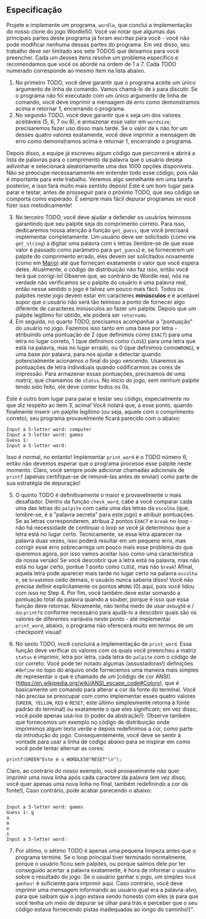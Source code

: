 Especificação
-------------

Projete e implemente um programa, `wordle`, que conclui a implementação do nosso clone do jogo Wordle50. Você vai notar que algumas das principais partes deste programa já foram escritas para você - você não pode modificar nenhuma dessas partes do programa. Em vez disso, seu trabalho deve ser limitado aos sete TODOS que deixamos para você preencher. Cada um desses itens resolve um problema específico e recomendamos que você os aborde na ordem de 1 a 7. Cada TODO numerado corresponde ao mesmo item na lista abaixo.

1. No primeiro TODO, você deve garantir que o programa aceite um único argumento de linha de comando. Vamos chamá-lo de `k` para discutir. Se o programa não foi executado com um único argumento de linha de comando, você deve imprimir a mensagem de erro como demonstramos acima e retornar 1, encerrando o programa.
2. No segundo TODO, você deve garantir que `k` seja um dos valores aceitáveis (5, 6, 7 ou 8), e armazenar esse valor em `wordsize`; precisaremos fazer uso disso mais tarde. Se o valor de `k` não for um desses quatro valores exatamente, você deve imprimir a mensagem de erro como demonstramos acima e retornar 1, encerrando o programa.

Depois disso, a equipe já escreveu algum código que percorrerá e abrirá a lista de palavras para o comprimento da palavra que o usuário deseja adivinhar e selecionará aleatoriamente uma das 1000 opções disponíveis. Não se preocupe necessariamente em entender todo esse código, pois não é importante para este trabalho. Veremos algo semelhante em uma tarefa posterior, e isso fará muito mais sentido depois! Este é um bom lugar para parar e testar, antes de prosseguir para o próximo TODO, que seu código se comporta como esperado. É sempre mais fácil depurar programas se você fizer isso metodicamente!

3. No terceiro TODO, você deve ajudar a defender os usuários teimosos garantindo que seu palpite seja do comprimento correto. Para isso, dedicaremos nossa atenção à função `get_guess`, que você precisará implementar completamente. Um usuário deve ser solicitado (como via `get_string`) a digitar uma palavra com `k` letras (lembre-se de que esse valor é passado como parâmetro para `get_guess`) e, se fornecerem um palpite do comprimento errado, eles devem ser solicitados novamente (como em [Mario](../../1/mario/less/)) até que forneçam exatamente o valor que você espera deles. Atualmente, o código de distribuição não faz isso, então você terá que corrigi-lo! Observe que, ao contrário do Wordle real, nós na verdade não verificamos se o palpite do usuário é uma palavra real, então nesse sentido o jogo é talvez um pouco mais fácil. Todos os palpites neste jogo devem estar em caracteres **minúsculos** e é aceitável supor que o usuário não será tão teimoso a ponto de fornecer algo diferente de caracteres minúsculos ao fazer um palpite. Depois que um palpite legítimo for obtido, ele poderá ser `retornado`.
4. Em seguida, no quarto TODO, precisamos acompanhar a "pontuação" do usuário no jogo. Fazemos isso tanto em uma base por letra - atribuindo uma pontuação de 2 (que definimos como `EXACT`) para uma letra no lugar correto, 1 (que definimos como `CLOSE`) para uma letra que está na palavra, mas no lugar errado, ou 0 (que definimos como`WRONG`), e uma base por palavra, para nos ajudar a detectar quando potencialmente acionamos o final do jogo vencendo. Usaremos as pontuações de letra individuais quando codificarmos as cores de impressão. Para armazenar essas pontuações, precisamos de uma matriz, que chamamos de `status`. No início do jogo, sem nenhum palpite tendo sido feito, ele deve conter todos os 0s.

Este é outro bom lugar para parar e testar seu código, especialmente no que diz respeito ao item 3, acima! Você notará que, a esse ponto, quando finalmente inserir um palpite legítimo (ou seja, aquele com o comprimento correto), seu programa provavelmente ficará parecido com o abaixo:

    Input a 5-letter word: computer
    Input a 5-letter word: games
    Guess 1:
    Input a 5-letter word:

Isso é normal, no entanto! Implementar `print_word` é o TODO número 6, então não devemos esperar que o programa processe esse palpite neste momento. Claro, você sempre pode adicionar chamadas adicionais de `printf` (apenas certifique-se de removê-las antes de enviar) como parte de sua estratégia de depuração!

5. O quinto TODO é definitivamente o maior e provavelmente o mais desafiador. Dentro da função `check_word`, cabe a você comparar cada uma das letras do `palpite` com cada uma das letras da `escolha` (que, lembre-se, é a "palavra secreta" para este jogo) e atribuir pontuações. Se as letras corresponderem, atribua 2 pontos `EXACT` e `break` no loop - não há necessidade de continuar o loop se você já determinou que a letra está no lugar certo. Tecnicamente, se essa letra aparecer na palavra duas vezes, isso poderá resultar em um pequeno erro, mas corrigir esse erro sobrecarrega um pouco mais esse problema do que queremos agora, por isso vamos aceitar isso como uma característica da nossa versão! Se você descobrir que a letra está na palavra, mas não está no lugar certo, pontue 1 ponto como `CLOSE`, mas não `break`! Afinal, aquela letra pode aparecer mais tarde no lugar certo na palavra `escolha` e, se `break`mos cedo demais, o usuário nunca saberia disso! Você não precisa definir explicitamente os pontos `WRONG` (0) aqui, pois você lidou com isso no Step 4. Por fim, você também deve estar somando a pontuação total da palavra quando a souber, porque é isso que essa função deve retornar. Novamente, não tenha medo de usar `debug50` e / ou `printf`s conforme necessário para ajudá-lo a descobrir quais são os valores de diferentes variáveis neste ponto - até implementar `print_word`, abaixo, o programa não oferecerá muito em termos de um checkpoint visual!

6. No sexto TODO, você concluirá a implementação de `print_word`. Essa função deve verificar os valores com os quais você preencheu a matriz `status` e imprimir, letra por letra, cada letra do `palpite` com o código de cor correto. Você pode ter notado algumas (assustadoras!) definições `#define` no topo do arquivo onde fornecemos uma maneira mais simples de representar o que é chamado de um [código de cor ANSI] (https://en.wikipedia.org/wiki/ANSI_escape_code#Colors), que é basicamente um comando para alterar a cor da fonte do terminal. Você não precisa se preocupar com como implementar esses quatro valores (`GREEN`,` YELLOW`, `RED` e `RESET`, este último simplesmente retorna à fonte padrão do terminal) ou exatamente o que eles significam; em vez disso, você pode apenas usá-los (o poder da abstração!). Observe também que fornecemos um exemplo no código de distribuição onde imprimimos algum texto verde e depois redefinimos a cor, como parte da introdução do jogo. Consequentemente, você deve se sentir à vontade para usar a linha de código abaixo para se inspirar em como você pode tentar alternar as cores:

```
printf(GREEN"Este é o WORDLE50"RESET"\n");
```

Claro, ao contrário do nosso exemplo, você provavelmente não quer imprimir uma nova linha após cada caractere da palavra (em vez disso, você quer apenas uma nova linha no final, também redefinindo a cor da fonte!), Caso contrário, pode acabar parecendo o abaixo:

    
<pre><code>
Input a 5-letter word: games
Guess 1: <span class="wrong">g</span>
<span class="close_">a</span>
<span class="wrong">m</span>
<span class="close_">e</span>
<span class="wrong">s</span>
Input a 5-letter word:
</code></pre>
    

7. Por último, o sétimo TODO é apenas uma pequena limpeza antes que o programa termine. Se o loop principal tiver terminado normalmente, porque o usuário ficou sem palpites, ou porque saímos dele por ter conseguido acertar a palavra exatamente, é hora de informar o usuário sobre o resultado do jogo. Se o usuário ganhar o jogo, um simples `Você ganhou!` é suficiente para imprimir aqui. Caso contrário, você deve imprimir uma mensagem informando ao usuário qual era a palavra-alvo, para que saibam que o jogo estava sendo honesto com eles (e para que você tenha um meio de depurar se olhar para trás e perceber que o seu código estava fornecendo pistas inadequadas ao longo do caminho!)".